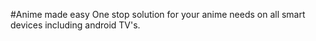 #Anime made easy
One stop solution for your anime needs on all smart devices including android TV's.
